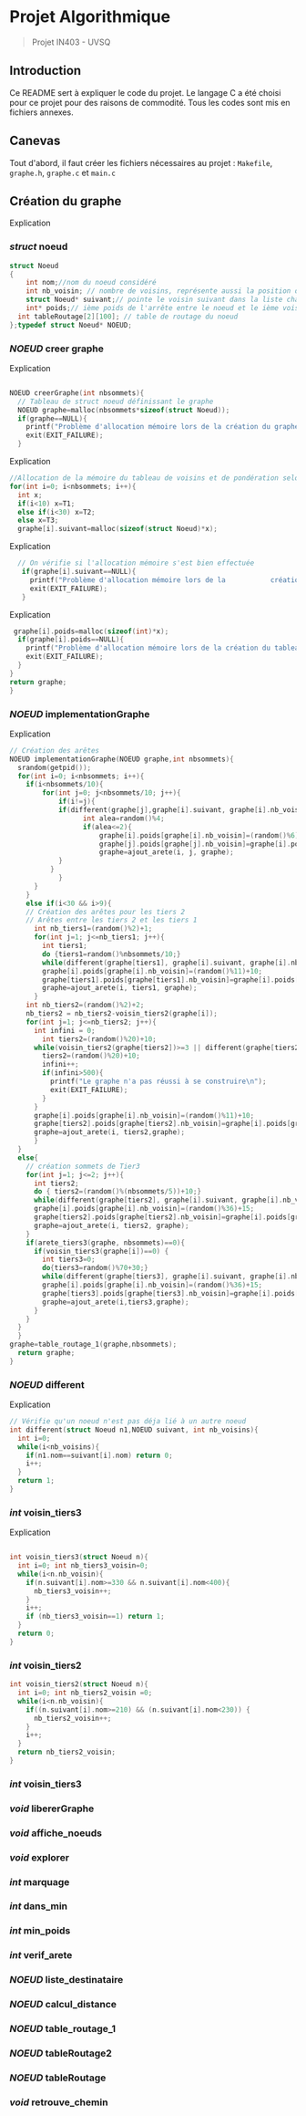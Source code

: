 # Projet Algorithmique

> Projet IN403 - UVSQ
>

## Introduction
Ce README sert à expliquer le code du projet. Le langage C a été choisi pour ce projet pour des raisons de commodité. Tous les codes sont mis en fichiers annexes.

## Canevas
Tout d'abord, il faut créer les fichiers nécessaires au projet : `Makefile`, `graphe.h`, `graphe.c` et `main.c`


## Création du graphe
Explication

### *struct* noeud
```c
struct Noeud
{
	int nom;//nom du noeud considéré
	int nb_voisin; // nombre de voisins, représente aussi la position du nouveau noeud à insérer
	struct Noeud* suivant;// pointe le voisin suivant dans la liste chaînée le cas échéant
	int* poids;// ième poids de l'arrête entre le noeud et le ième voisin du noeud
  int tableRoutage[2][100]; // table de routage du noeud
};typedef struct Noeud* NOEUD;
```


### *NOEUD* creer graphe
Explication 
```c

NOEUD creerGraphe(int nbsommets){
  // Tableau de struct noeud définissant le graphe
  NOEUD graphe=malloc(nbsommets*sizeof(struct Noeud));
  if(graphe==NULL){
    printf("Problème d'allocation mémoire lors de la création du graphe");
    exit(EXIT_FAILURE);
  }
  ```
  Explication
  ```c }
  //Allocation de la mémoire du tableau de voisins et de pondération selon le type de noeud (typage arbitraire, initialisé ici)
  for(int i=0; i<nbsommets; i++){
    int x; 
    if(i<10) x=T1;
    else if(i<30) x=T2;
    else x=T3;
    graphe[i].suivant=malloc(sizeof(struct Noeud)*x); 
  ```
  
   Explication
  
  
 ```c
   // On vérifie si l'allocation mémoire s'est bien effectuée
    if(graphe[i].suivant==NULL){
      printf("Problème d'allocation mémoire lors de la 		 	 création du tableau de voisins");
      exit(EXIT_FAILURE);
    } 
   ```
   Explication
  ```c
   graphe[i].poids=malloc(sizeof(int)*x);
    if(graphe[i].poids==NULL){
      printf("Problème d'allocation mémoire lors de la création du tableau de pondération des arêtes");
      exit(EXIT_FAILURE);
    } 
  }    
  return graphe;
}
```



### *NOEUD* implementationGraphe
Explication
```c
// Création des arêtes
NOEUD implementationGraphe(NOEUD graphe,int nbsommets){
  srandom(getpid());
  for(int i=0; i<nbsommets; i++){
    if(i<nbsommets/10){
	    for(int j=0; j<nbsommets/10; j++){
		    if(i!=j){
	        if(different(graphe[j],graphe[i].suivant, graphe[i].nb_voisin)){
			      int alea=random()%4;
			      if(alea<=2){
				      graphe[i].poids[graphe[i].nb_voisin]=(random()%6)+5;
				      graphe[j].poids[graphe[j].nb_voisin]=graphe[i].poids[graphe[i].nb_voisin];
				      graphe=ajout_arete(i, j, graphe);
            }
          }		
		    }
      }
    }
    else if(i<30 && i>9){ 
    // Création des arêtes pour les tiers 2
    // Arêtes entre les tiers 2 et les tiers 1
      int nb_tiers1=(random()%2)+1;
      for(int j=1; j<=nb_tiers1; j++){
        int tiers1;
        do {tiers1=random()%nbsommets/10;}
        while(different(graphe[tiers1], graphe[i].suivant, graphe[i].nb_voisin)==0); 
        graphe[i].poids[graphe[i].nb_voisin]=(random()%11)+10; 
        graphe[tiers1].poids[graphe[tiers1].nb_voisin]=graphe[i].poids[graphe[i].nb_voisin];
        graphe=ajout_arete(i, tiers1, graphe);
      }
    int nb_tiers2=(random()%2)+2;
    nb_tiers2 = nb_tiers2-voisin_tiers2(graphe[i]);
    for(int j=1; j<=nb_tiers2; j++){
      int infini = 0;
	    int tiers2=(random()%20)+10;
      while(voisin_tiers2(graphe[tiers2])>=3 || different(graphe[tiers2], graphe[i].suivant, graphe[i].nb_voisin)==0 || tiers2==i){
        tiers2=(random()%20)+10;
        infini++; 
        if(infini>500){
          printf("Le graphe n'a pas réussi à se construire\n");
          exit(EXIT_FAILURE);
        }
      }
      graphe[i].poids[graphe[i].nb_voisin]=(random()%11)+10;
      graphe[tiers2].poids[graphe[tiers2].nb_voisin]=graphe[i].poids[graphe[i].nb_voisin];
      graphe=ajout_arete(i, tiers2,graphe);
	  }
  }
  else{
    // création sommets de Tier3
    for(int j=1; j<=2; j++){ 
      int tiers2;
      do { tiers2=(random()%(nbsommets/5))+10;}
      while(different(graphe[tiers2], graphe[i].suivant, graphe[i].nb_voisin)==0);
      graphe[i].poids[graphe[i].nb_voisin]=(random()%36)+15; 
      graphe[tiers2].poids[graphe[tiers2].nb_voisin]=graphe[i].poids[graphe[i].nb_voisin];
      graphe=ajout_arete(i, tiers2, graphe); 
    }
    if(arete_tiers3(graphe, nbsommets)==0){   
      if(voisin_tiers3(graphe[i])==0) {
        int tiers3=0; 
        do{tiers3=random()%70+30;}
        while(different(graphe[tiers3], graphe[i].suivant, graphe[i].nb_voisin)==0 || tiers3==i || voisin_tiers3(graphe[tiers3])==1); 
        graphe[i].poids[graphe[i].nb_voisin]=(random()%36)+15;
        graphe[tiers3].poids[graphe[tiers3].nb_voisin]=graphe[i].poids[graphe[i].nb_voisin];
        graphe=ajout_arete(i,tiers3,graphe);
      }
    }
  }
  }
graphe=table_routage_1(graphe,nbsommets);
  return graphe;
}

```

### *NOEUD* different
Explication
```c
// Vérifie qu'un noeud n'est pas déja lié à un autre noeud
int different(struct Noeud n1,NOEUD suivant, int nb_voisins){
  int i=0; 
  while(i<nb_voisins){
    if(n1.nom==suivant[i].nom) return 0;
    i++;
  }
  return 1; 
}
```

### *int* voisin_tiers3
Explication 
```c

int voisin_tiers3(struct Noeud n){
  int i=0; int nb_tiers3_voisin=0;
  while(i<n.nb_voisin){
    if(n.suivant[i].nom>=330 && n.suivant[i].nom<400){
      nb_tiers3_voisin++;
    }
    i++; 
    if (nb_tiers3_voisin==1) return 1;
  }
  return 0;
}
```

### *int* voisin_tiers2
```c
int voisin_tiers2(struct Noeud n){
  int i=0; int nb_tiers2_voisin =0;
  while(i<n.nb_voisin){
    if((n.suivant[i].nom>=210) && (n.suivant[i].nom<230)) {
      nb_tiers2_voisin++;
    }
    i++;
  }
  return nb_tiers2_voisin;
}
```

### *int* voisin_tiers3
### *void* libererGraphe
### *void* affiche_noeuds
### *void* explorer
### *int* marquage
### *int* dans_min
### *int* min_poids
### *int* verif_arete
### *NOEUD* liste_destinataire
### *NOEUD* calcul_distance
### *NOEUD* table_routage_1
### *NOEUD* tableRoutage2
### *NOEUD* tableRoutage
### *void* retrouve_chemin
